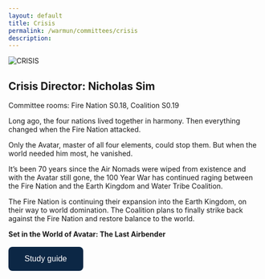 ```yaml
---
layout: default
title: Crisis
permalink: /warmun/committees/crisis
description:
---
```

![CRISIS](https://user-images.githubusercontent.com/55463665/137209402-e883cceb-ea83-4ff4-b403-de2d38ef0d2f.jpg)
## Crisis Director: Nicholas Sim

Committee rooms: Fire Nation S0.18, Coalition S0.19

Long ago, the four nations lived together in harmony. Then everything changed when the Fire Nation attacked.

Only the Avatar, master of all four elements, could stop them. But when the world needed him most, he vanished.

It’s been 70 years since the Air Nomads were wiped from existence and with the Avatar still gone, the 100 Year War has continued raging between the Fire Nation and the Earth Kingdom and Water Tribe Coalition.

The Fire Nation is continuing their expansion into the Earth Kingdom, on their way to world domination. The Coalition plans to finally strike back against the Fire Nation and restore balance to the world.

<b> Set in the World of Avatar: The Last Airbender </b>
<br><br>
<a href="https://drive.google.com/file/d/1R7XUj6deBogGOS-ZI7WhYnutC7_VAyM2/view?usp=sharing"><button style="background-color:#0C2745;border: none; border-radius: 8px; color: white; padding: 15px 32px; text-align: center; text-decoration: none; display: inline-block; font-size: 16px; cursor: pointer;">Study guide</button></a>
